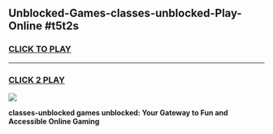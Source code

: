 
## Unblocked-Games-classes-unblocked-Play-Online #t5t2s
<h3>
<a href="https://news.freeplayer.one?title=classes-unblocked&ref=3">CLICK TO PLAY</a></h3>
<hr>

<h3>
<a href="https://news.freeplayer.one?title=classes-unblocked&ref=3">CLICK 2 PLAY</a>
  
</h3>

<a href="https://news.freeplayer.one?title=classes-unblocked&ref=3"><img src="https://clearcache.store/games.png"></a>


**classes-unblocked games unblocked: Your Gateway to Fun and Accessible Online Gaming**
